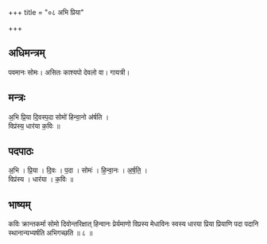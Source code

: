 +++
title = "०८ अभि प्रिया"

+++
## अधिमन्त्रम्
पवमानः सोमः। असितः काश्यपो देवलो वा। गायत्री।

## मन्त्रः
अ॒भि प्रि॒या दि॒वस्प॒दा सोमो॑ हिन्वा॒नो अ॑र्षति ।  
विप्र॑स्य॒ धार॑या क॒विः ॥

## पदपाठः
अ॒भि । प्रि॒या । दि॒वः । प॒दा । सोमः॑ । हि॒न्वा॒नः । अ॒र्ष॒ति॒ ।  
विप्र॑स्य । धार॑या । क॒विः ॥

## भाष्यम्
कविः क्रान्तकर्मा सोमो दिवोन्तरिक्षात् हिन्वानः प्रेर्यमाणो विप्रस्य मेधाविनः स्वस्य धारया प्रिया प्रियाणि पदा पदानि स्थानान्यभ्यर्षति अभिगच्छति ॥ ८ ॥